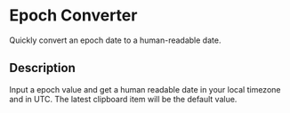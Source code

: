 # Epoch Converter

Quickly convert an epoch date to a human-readable date.

## Description

Input a epoch value and get a human readable date in your local timezone and in UTC. The latest clipboard item will be the default value.